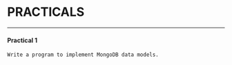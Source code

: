 # PRACTICALS

<hr></hr>

<h4>Practical 1</h4>

``` Write a program to implement MongoDB data models. ```